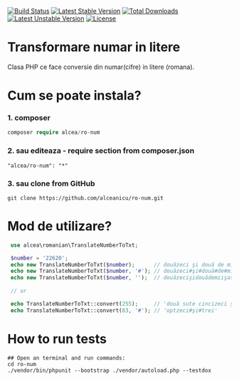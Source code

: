 [![Build Status](https://travis-ci.org/alceanicu/ro-num.svg?branch=master)](https://travis-ci.org/alceanicu/ro-num) [![Latest Stable Version](https://poser.pugx.org/alcea/ro-num/v/stable.svg)](https://packagist.org/packages/alcea/ro-num) [![Total Downloads](https://poser.pugx.org/alcea/ro-num/downloads.svg)](https://packagist.org/packages/alcea/ro-num) [![Latest Unstable Version](https://poser.pugx.org/alcea/ro-num/v/unstable.svg)](https://packagist.org/packages/alcea/ro-num) [![License](https://poser.pugx.org/alcea/ro-num/license.svg)](https://packagist.org/packages/alcea/ro-num)

# Transformare numar in litere
Clasa PHP ce face conversie din numar(cifre) in litere (romana).

# Cum se poate instala?

### 1. composer
```php
composer require alcea/ro-num
```

### 2. sau editeaza - require section from composer.json
```
"alcea/ro-num": "*"
```

### 3. sau clone from GitHub
```
git clone https://github.com/alceanicu/ro-num.git
```

# Mod de utilizare?

```php
 use alcea\romanian\TranslateNumberToTxt;

 $number = '22620';
 echo new TranslateNumberToTxt($number);      // douăzeci şi două de mii şase sute douăzeci 
 echo new TranslateNumberToTxt($number, '#'); // douăzeci#şi#două#de#mii#şase#sute#douăzeci 
 echo new TranslateNumberToTxt($number, '');  // douăzecişidouădemiişasesutedouăzeci
 
 // or

 echo TranslateNumberToTxt::convert(255);     // 'două sute cincizeci şi cinci'
 echo TranslateNumberToTxt::convert(83, '#'); // 'optzeci#şi#trei'
 ```

# How to run tests
```
## Open an terminal and run commands:
cd ro-num
./vendor/bin/phpunit --bootstrap ./vendor/autoload.php --testdox
```
